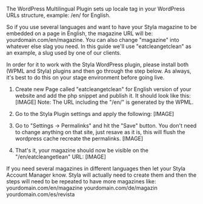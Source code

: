 The WordPress Multilingual Plugin sets up locale tag in your WordPress URLs structure, example: /en/ for English. 

So if you use several languages and want to have your Styla magazine to be embedded on a page in English, the magazine URL will be: yourdomain.com/en/magazine. You can also change "magazine" into whatever else slag you need. In this guide we'll use "eatcleangetclean" as an example, a slug used by one of our clients.

In order for it to work with the Styla WordPress plugin, please install both (WPML and Styla) plugins and then go through the step below. As always, it's best to do this on your stage environment before going live.

1. Create new Page called "eatcleangetclean" for English version of your website and add the php snippet and publish it. It should look like this:
[IMAGE]
Note: The URL including the "/en/" is generated by the WPML.

2. Go to the Styla Plugin settings and apply the following:
[IMAGE]

3. Go to "Settings -> Permalinks" and hit the "Save" button. You don't need to change anything on that site, just resave as it is, this will flush the wordpress cache recreate the permalinks.
[IMAGE]

4. That's it, your magazine should now be visible on the "/en/eatcleangetlean" URL:
[IMAGE]

If you need several magazines in different languages then let your Styla Account Manager know. Styla will actually need to create them and then the steps will need to be repeated to have more magazines like:
yourdomain.com/en/magazine
yourdomain.com/de/magazin
yourdomain.com/es/revista
